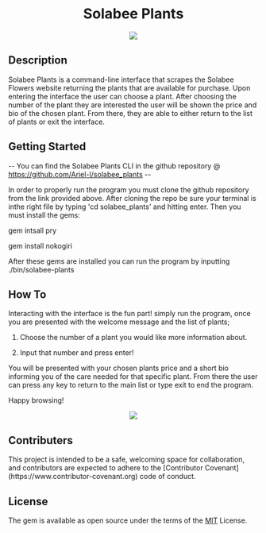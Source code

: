 <h1 align="center"> Solabee Plants </h1>

<p align="center"> <img src="https://smartgardenguide.com/wp-content/uploads/2019/05/best-houseplants-for-beginners-2-1.jpg"> </p>

<h2>Description</h2>

 Solabee Plants is a command-line interface that scrapes the Solabee Flowers website returning the plants that are available for purchase. Upon entering the interface the user can choose a plant. After choosing the number of the plant they are interested the user will be shown the price and bio of the chosen plant. From there, they are able to either return to the list of plants or exit the interface. 


<h2>Getting Started</h2>

-- You can find the Solabee Plants CLI in the github repository @ https://github.com/Ariel-I/solabee_plants --

In order to properly run the program you must clone the github repository from the link provided above. After cloning the repo be sure your terminal is inthe right file by typing 'cd solabee_plants' and hitting enter. Then you must install the gems:


gem intsall pry  

gem install nokogiri


After these gems are installed you can run the program by inputting ./bin/solabee-plants

<h2>How To</h2>

Interacting with the interface is the fun part! simply run the program, once you are presented with the welcome message and the list of plants;

1. Choose the number of a plant you would like more information about. 

2. Input that number and press enter! 

You will be presented with your chosen plants price and a short bio informing you of the care needed for that specific plant. From there the user can press any key to return to the main list or type exit to end the program.

Happy browsing!

<p align="center"> <img src="https://i.pinimg.com/600x315/84/2f/93/842f93be1db0ed587bda9612f3f8ef27.jpg"> </p>

<h2> Contributers </h2>
This project is intended to be a safe, welcoming space for collaboration, and contributors are expected to adhere to the [Contributor Covenant](https://www.contributor-covenant.org) code of conduct.

<h2>License</h2>

The gem is available as open source under the terms of the [MIT](https://opensource.org/licenses/MIT) License.

